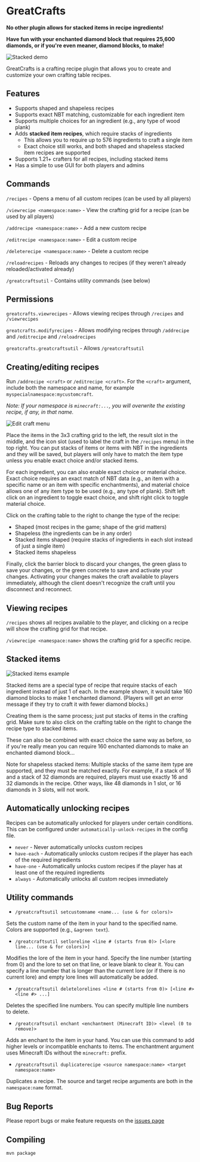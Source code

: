 # GreatCrafts

**No other plugin allows for stacked items in recipe ingredients!**

**Have fun with your enchanted diamond block that requires 25,600 diamonds, or if you're even meaner, diamond blocks, to make!**

![Stacked demo](https://raw.githubusercontent.com/greatericontop/GreatCrafts/main/assets/stacked-demo.gif)

GreatCrafts is a crafting recipe plugin that allows you to create and customize your own crafting table recipes.

## Features

- Supports shaped and shapeless recipes
- Supports exact NBT matching, customizable for each ingredient item
- Supports multiple choices for an ingredient (e.g., any type of wood plank)
- Adds **stacked item recipes**, which require stacks of ingredients
  - This allows you to require up to 576 ingredients to craft a single item
  - Exact choice still works, and both shaped and shapeless stacked item recipes are supported
- Supports 1.21+ crafters for all recipes, including stacked items
- Has a simple to use GUI for both players and admins

## Commands

`/recipes` - Opens a menu of all custom recipes (can be used by all players)

`/viewrecipe <namespace:name>` - View the crafting grid for a recipe (can be used by all players)

`/addrecipe <namespace:name>` - Add a new custom recipe

`/editrecipe <namespace:name>` - Edit a custom recipe

`/deleterecipe <namespace:name>` - Delete a custom recipe

`/reloadrecipes` - Reloads any changes to recipes (if they weren't already reloaded/activated already)

`/greatcraftsutil` - Contains utility commands (see below) 

## Permissions

`greatcrafts.viewrecipes` - Allows viewing recipes through `/recipes` and `/viewrecipes`

`greatcrafts.modifyrecipes` - Allows modifying recipes through `/addrecipe` and `/editrecipe` and `/reloadrecipes`

`greatcrafts.greatcraftsutil` - Allows `/greatcraftsutil`

## Creating/editing recipes

Run `/addrecipe <craft>` or `/editrecipe <craft>`.
For the `<craft>` argument, include both the namespace and name, for example `myspecialnamespace:mycustomcraft`.

*Note: If your namespace is `minecraft:...`, you will overwrite the existing recipe, if any, in that name.*

![Edit craft menu](https://raw.githubusercontent.com/greatericontop/GreatCrafts/main/assets/edit-craft-menu.png)

Place the items in the 3x3 crafting grid to the left, the result slot in the middle, and the icon slot (used to label the craft in the `/recipes` menu) in the top right.
You can put stacks of items or items with NBT in the ingredients and they will be saved, but players will only have to match the item type unless you enable exact choice and/or stacked items.

For each ingredient, you can also enable exact choice or material choice.
Exact choice requires an exact match of NBT data (e.g., an item with a specific name or an item with specific enchantments), and material choice allows one of any item type to be used (e.g., any type of plank).
Shift left click on an ingredient to toggle exact choice, and shift right click to toggle material choice.

Click on the crafting table to the right to change the type of the recipe:
- Shaped (most recipes in the game; shape of the grid matters)
- Shapeless (the ingredients can be in any order)
- Stacked items shaped (require stacks of ingredients in each slot instead of just a single item)
- Stacked items shapeless

Finally, click the barrier block to discard your changes, the green glass to save your changes, or the green concrete to save and activate your changes.
Activating your changes makes the craft available to players immediately, although the client doesn't recognize the craft until you disconnect and reconnect.

## Viewing recipes

`/recipes` shows all recipes available to the player, and clicking on a recipe will show the crafting grid for that recipe.

`/viewrecipe <namespace:name>` shows the crafting grid for a specific recipe.

## Stacked items

![Stacked items example](https://raw.githubusercontent.com/greatericontop/GreatCrafts/main/assets/stacked-items-example.png)

Stacked items are a special type of recipe that require stacks of each ingredient instead of just 1 of each.
In the example shown, it would take 160 diamond blocks to make 1 enchanted diamond.
(Players will get an error message if they try to craft it with fewer diamond blocks.)

Creating them is the same process; just put stacks of items in the crafting grid.
Make sure to also click on the crafting table on the right to change the recipe type to stacked items.

These can also be combined with exact choice the same way as before, so if you're really mean you can require 160 enchanted diamonds to make an enchanted diamond block...

Note for shapeless stacked items:
Multiple stacks of the same item type are supported, and they must be matched exactly.
For example, if a stack of 16 and a stack of 32 diamonds are required, players must use exactly 16 and 32 diamonds in the recipe.
Other ways, like 48 diamonds in 1 slot, or 16 diamonds in 3 slots, will not work.

## Automatically unlocking recipes

Recipes can be automatically unlocked for players under certain conditions.
This can be configured under `automatically-unlock-recipes` in the config file.

- `never` - Never automatically unlocks custom recipes
- `have-each` - Automatically unlocks custom recipes if the player has each of the required ingredients
- `have-one` - Automatically unlocks custom recipes if the player has at least one of the required ingredients
- `always` - Automatically unlocks all custom recipes immediately

## Utility commands

- `/greatcraftsutil setcustomname <name... (use & for colors)>`

Sets the custom name of the item in your hand to the specified name.
Colors are supported (e.g., `&agreen text`).

- `/greatcraftsutil setloreline <line # (starts from 0)> [<lore line... (use & for colors)>]`

Modifies the lore of the item in your hand.
Specify the line number (starting from 0) and the lore to set on that line, or leave blank to clear it.
You can specify a line number that is longer than the current lore (or if there is no current lore) and empty lore lines will automatically be added.

- `/greatcraftsutil deletelorelines <line # (starts from 0)> [<line #> <line #> ...]`

Deletes the specified line numbers.
You can specify multiple line numbers to delete.

- `/greatcraftsutil enchant <enchantment (Minecraft ID)> <level (0 to remove)>`

Adds an enchant to the item in your hand.
You can use this command to add higher levels or incompatible enchants to items.
The enchantment argument uses Minecraft IDs without the `minecraft:` prefix.

- `/greatcraftsutil duplicaterecipe <source namespace:name> <target namespace:name>`

Duplicates a recipe.
The source and target recipe arguments are both in the `namespace:name` format.

## Bug Reports

Please report bugs or make feature requests on the [issues page](https://github.com/greatericontop/GreatCrafts/issues)

## Compiling

`mvn package`
